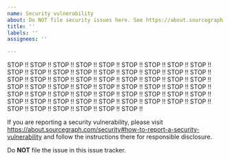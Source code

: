 ```yaml
---
name: Security vulnerability
about: Do NOT file security issues here. See https://about.sourcegraph.com/security#how-to-report-a-security-vulnerability instead.
title: ''
labels: ''
assignees: ''

---
```


STOP !! STOP !! STOP !! STOP !! STOP !! STOP !! STOP !! STOP !! STOP !! STOP !! STOP !! STOP !! 
STOP !! STOP !! STOP !! STOP !! STOP !! STOP !! STOP !! STOP !! STOP !! STOP !! STOP !! STOP !! 
STOP !! STOP !! STOP !! STOP !! STOP !! STOP !! STOP !! STOP !! STOP !! STOP !! STOP !! STOP !! 
STOP !! STOP !! STOP !! STOP !! STOP !! STOP !! STOP !! STOP !! STOP !! STOP !! STOP !! STOP !! 
STOP !! STOP !! STOP !! STOP !! STOP !! STOP !! STOP !! STOP !! STOP !! STOP !! STOP !! STOP !!

If you are reporting a security vulnerability, please visit https://about.sourcegraph.com/security#how-to-report-a-security-vulnerability and
follow the instructions there for responsible disclosure.

Do **NOT** file the issue in this issue tracker.
